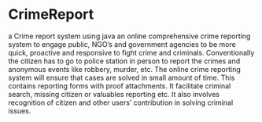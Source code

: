 # CrimeReport
a Crime report system using java 
an online comprehensive crime reporting system to engage public, NGO’s and government agencies to be more quick, proactive and responsive to fight crime and criminals. Conventionally the citizen has to go to police station in person to report the crimes and anonymous events like robbery, murder, etc. The online crime reporting system will ensure that cases are solved in small amount of time. This contains reporting forms with proof attachments. It facilitate criminal search, missing citizen or valuables reporting etc. It also involves recognition of citizen and other users’ contribution in solving criminal issues.
